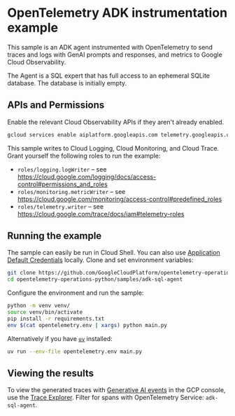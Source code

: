 # OpenTelemetry ADK instrumentation example

<!-- TODO: link to devsite doc once it is published -->

This sample is an ADK agent instrumented with OpenTelemetry to send traces and logs with GenAI
prompts and responses, and metrics to Google Cloud Observability.

The Agent is a SQL expert that has full access to an ephemeral SQLite database. The database is
initially empty.

## APIs and Permissions

Enable the relevant Cloud Observability APIs if they aren't already enabled.
```sh
gcloud services enable aiplatform.googleapis.com telemetry.googleapis.com logging.googleapis.com monitoring.googleapis.com cloudtrace.googleapis.com
```

This sample writes to Cloud Logging, Cloud Monitoring, and Cloud Trace. Grant yourself the
following roles to run the example:
- `roles/logging.logWriter` – see https://cloud.google.com/logging/docs/access-control#permissions_and_roles
- `roles/monitoring.metricWriter` – see https://cloud.google.com/monitoring/access-control#predefined_roles
- `roles/telemetry.writer` – see https://cloud.google.com/trace/docs/iam#telemetry-roles

## Running the example

The sample can easily be run in Cloud Shell. You can also use
[Application Default Credentials][ADC] locally. Clone and set environment variables:
```sh
git clone https://github.com/GoogleCloudPlatform/opentelemetry-operations-python.git
cd opentelemetry-operations-python/samples/adk-sql-agent
```

Configure the environment and run the sample:
```sh
python -m venv venv/
source venv/bin/activate
pip install -r requirements.txt
env $(cat opentelemetry.env | xargs) python main.py
```

Alternatively if you have [`uv`](https://docs.astral.sh/uv/) installed:

```sh
uv run --env-file opentelemetry.env main.py
```

## Viewing the results

To view the generated traces with [Generative AI
events](https://cloud.google.com/trace/docs/finding-traces#view_generative_ai_events) in the
GCP console, use the [Trace Explorer](https://cloud.google.com/trace/docs/finding-traces). Filter for spans with OpenTelemetry Service: `adk-sql-agent`.

[ADC]: https://cloud.google.com/docs/authentication/application-default-credentials
